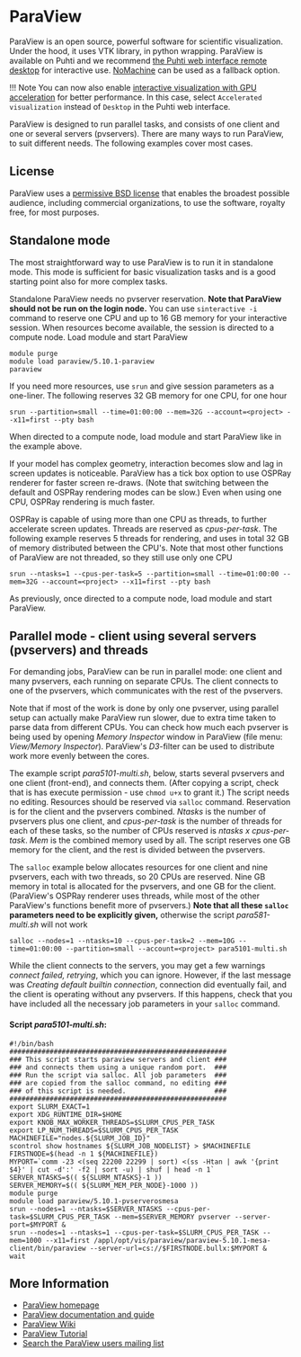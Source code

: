 # ParaView

ParaView is an open source, powerful software for scientific visualization. Under the hood, it uses VTK library, in python wrapping. ParaView is available on Puhti and we recommend [the Puhti web interface remote desktop](../computing/webinterface/desktop.md) for interactive use. [NoMachine](nomachine.md) can be used as a fallback option.

!!! Note
    You can now also enable [interactive visualization with GPU
    acceleration](../computing/webinterface/accelerated-visualization.md) for better
    performance. In this case, select `Accelerated visualization` instead of `Desktop`
    in the Puhti web interface.

ParaView is designed to run parallel tasks, and consists of one client and one or several servers (pvservers). There are many ways to run ParaView, to suit different needs. The following examples cover most cases.

## License

ParaView uses a [permissive BSD license](https://www.paraview.org/paraview-license/) that enables the broadest possible audience, including commercial organizations, to use the software, royalty free, for most purposes.

## Standalone mode

The most straightforward way to use ParaView is to run it in standalone mode. This mode is sufficient for basic visualization tasks and is a good starting point also for more complex tasks.

Standalone ParaView needs no pvserver reservation. **Note that ParaView should not be run on the login node.** You can use `sinteractive -i` command to reserve one CPU and up to 16 GB memory for your interactive session. When resources become available, the session is directed to a compute node. Load module and start ParaView  
```
module purge
module load paraview/5.10.1-paraview
paraview
```
If you need more resources, use `srun` and give session parameters as a one-liner. The following reserves 32 GB memory for one CPU, for one hour
```
srun --partition=small --time=01:00:00 --mem=32G --account=<project> --x11=first --pty bash
```
When directed to a compute node, load module and start ParaView like in the example above.  

If your model has complex geometry, interaction becomes slow and lag in screen updates is noticeable. ParaView has a tick box option to use OSPRay renderer for faster screen re-draws. (Note that switching between the default and OSPRay rendering modes can be slow.) Even when using one CPU, OSPRay rendering is much faster.

OSPRay is capable of using more than one CPU as threads, to further accelerate screen updates. Threads are reserved as *cpus-per-task*. The following example reserves 5 threads for rendering, and uses in total 32 GB of memory distributed between the CPU's. Note that most other functions of ParaView are not threaded, so they still use only one CPU  
```
srun --ntasks=1 --cpus-per-task=5 --partition=small --time=01:00:00 --mem=32G --account=<project> --x11=first --pty bash
```
As previously, once directed to a compute node, load module and start ParaView.  

## Parallel mode - client using several servers (pvservers) and threads  
For demanding jobs, ParaView can be run in parallel mode: one client and many pvservers, each running on separate CPUs. The client connects to one of the pvservers, which communicates with the rest of the pvservers.  

Note that if most of the work is done by only one pvserver, using parallel setup can actually make ParaView run slower, due to extra time taken to parse data from different CPUs. You can check how much each pvserver is being used by opening *Memory Inspector* window in ParaView (file menu: *View/Memory Inspector*). ParaView's *D3*-filter can be used to distribute work more evenly between the cores.  

The example script *para5101-multi.sh*, below, starts several pvservers and one client (front-end), and connects them. (After copying a script, check that is has execute permission - use `chmod u+x` to grant it.) The script needs no editing. Resources should be reserved via `salloc` command. Reservation is for the client and the pvservers combined. *Ntasks* is the number of pvservers plus one client, and *cpus-per-task* is the number of threads for each of these tasks, so the number of CPUs reserved is *ntasks x cpus-per-task*. *Mem* is the combined memory used by all. The script reserves one GB memory for the client, and the rest is divided between the pvservers.  

The `salloc` example below allocates resources for one client and nine pvservers, each with two threads, so 20 CPUs are reserved. Nine GB memory in total is allocated for the pvservers, and one GB for the client. (ParaView's OSPRay renderer uses threads, while most of the other ParaView's functions benefit more of pvservers.) **Note that all these `salloc` parameters need to be explicitly given,** otherwise the script *para581-multi.sh* will not work  
```
salloc --nodes=1 --ntasks=10 --cpus-per-task=2 --mem=10G --time=01:00:00 --partition=small --account=<project> para5101-multi.sh
```
While the client connects to the servers, you may get a few warnings *connect failed, retrying*, which you can ignore. However, if the last message was *Creating default builtin connection*, connection did eventually fail, and the client is operating without any pvservers. If this happens, check that you have included all the necessary job parameters in your `salloc` command.  

#### Script *para5101-multi.sh*:  
```
#!/bin/bash
######################################################
### This script starts paraview servers and client ###
### and connects them using a unique random port.  ###
### Run the script via salloc. All job parameters  ###
### are copied from the salloc command, no editing ###
### of this script is needed.                      ###
######################################################
export SLURM_EXACT=1
export XDG_RUNTIME_DIR=$HOME
export KNOB_MAX_WORKER_THREADS=$SLURM_CPUS_PER_TASK
export LP_NUM_THREADS=$SLURM_CPUS_PER_TASK
MACHINEFILE="nodes.${SLURM_JOB_ID}"
scontrol show hostnames ${SLURM_JOB_NODELIST} > $MACHINEFILE
FIRSTNODE=$(head -n 1 ${MACHINEFILE})
MYPORT=`comm -23 <(seq 22200 22299 | sort) <(ss -Htan | awk '{print $4}' | cut -d':' -f2 | sort -u) | shuf | head -n 1`
SERVER_NTASKS=$(( ${SLURM_NTASKS}-1 ))
SERVER_MEMORY=$(( ${SLURM_MEM_PER_NODE}-1000 ))
module purge
module load paraview/5.10.1-pvserverosmesa
srun --nodes=1 --ntasks=$SERVER_NTASKS --cpus-per-task=$SLURM_CPUS_PER_TASK --mem=$SERVER_MEMORY pvserver --server-port=$MYPORT &
srun --nodes=1 --ntasks=1 --cpus-per-task=$SLURM_CPUS_PER_TASK --mem=1000 --x11=first /appl/opt/vis/paraview/paraview-5.10.1-mesa-client/bin/paraview --server-url=cs://$FIRSTNODE.bullx:$MYPORT &
wait
```
<!--
## ParaView using one graphics card, one pvserver, and many threads  
In cases where OSPRay does not work well enough, run ParaView on a GPU node, and reserve a graphics card for it.  

The script *para581-1GPU.sh* below starts and connects one client and one pvserver, and uses one GPU. (After copying a script, check that is has execute permission - use `chmod u+x` to grant it.) Resources reserved via `salloc` are for the client and the pvserver combined. *Cpus-per-task* is the number of threads. Ten or more threads is recommended. One GB of memory is allocated to the client, the rest goes to the pvserver.  

The following `salloc` command allocates ten threads to the client and ten to the pvserver, so 20 CPUs are reserved. 24 GB memory is allocated to the pvserver, and one GB to the client. **Note that all the parameters below need to be explicitly given,** otherwise the script *para581-1GPU.sh* will not work  
```
salloc --nodes=1 --ntasks=2 --cpus-per-task=10 --mem=25G --time=01:00:00 --partition=gpu --gres=gpu:v100:1 --account=<project> para581-1GPU.sh
```

#### Script *para581-1GPU.sh*:  
```
#!/bin/bash
######################################################
### This script starts ParaView on one GPU.        ###
### Run the script via salloc. All job parameters  ###
### are copied from the salloc command, no editing ###
### of this script is needed.                      ###
######################################################

export __EGL_VENDOR_LIBRARY_DIRS=/appl/opt/vis/paraview/nvidia/glvnd/egl_vendor.d
module purge
module load gcc/8.3.0 intel-mkl/2019.0.4

export LD_LIBRARY_PATH=/appl/opt/vis/paraview/nvidia/NVIDIA-Linux-x86_64-460.73.01:/appl/opt/vis/ospray/1.8.5-gl/lib64:/appl/opt/vis/ospray/embree-3.6.1.x86_64.linux/lib:/appl/opt/vis/dependencies/VisRTX-0.1.6-install/lib64:/appl/opt/vis/dependencies/nvidia-index-libs-2.4.20200124-linux/lib/:/appl/opt/vis/dependencies/NVIDIA-OptiX-SDK-6.0.0/lib64:/appl/opt/vis/dependencies/mdl-sdk-314800.830/linux-x86-64/lib:/appl/opt/vis/llvm/7.0.1/lib:/appl/opt/vis/dependencies/oidn-1.0.0-install/lib64:$LD_LIBRARY_PATH

MACHINEFILE="nodes.${SLURM_JOB_ID}"
scontrol show hostnames ${SLURM_JOB_NODELIST} > $MACHINEFILE
FIRSTNODE=$(head -n 1 ${MACHINEFILE})
MYPORT=`comm -23 <(seq 22300 22399 | sort) <(ss -Htan | awk '{print $4}' | cut -d':' -f2 | sort -u) | shuf | head -n 1`
SERVER_MEMORY=$(( ${SLURM_MEM_PER_NODE}-1000 ))

export SLURM_EXACT=1
export GPU_DEVICE_ORDINAL=`srun -n1 printenv GPU_DEVICE_ORDINAL`
export GALLIUM_DRIVER="swr"
export KNOB_MAX_WORKER_THREADS=$SLURM_CPUS_PER_TASK
export XDG_RUNTIME_DIR=$HOME
echo "gpu_device_ordinal is ${GPU_DEVICE_ORDINAL}"

srun --gres=gpu:v100:1 --nodes=1 --ntasks=1 --cpus-per-task=$SLURM_CPUS_PER_TASK --mem=$SERVER_MEMORY /appl/opt/vis/paraview/pvserver-5.8.1-EGL-new/bin/pvserver --egl-device-index=$GPU_DEVICE_ORDINAL --server-port=$MYPORT --disable-xdisplay-test --force-offscreen-rendering &
srun --gres=none --nodes=1 --ntasks=1 --cpus-per-task=$SLURM_CPUS_PER_TASK --mem=1000 --x11=first /appl/opt/vis/paraview/paraView-5.8.1-client-builddir/bin/paraview --server-url=cs://${FIRSTNODE}.bullx:$MYPORT &
wait
```

## ParaView utilizing a full GPU node. Four pvservers use one GPU and ten CPUs each, client runs on a CPU node  
One full GPU node gets reserved for this job. Batch script *pvserver581-4GPU-node.sh* reserves all resources of a GPU node, starts four pvservers, each using one GPU and ten threads (CPUs), and sends an email message when the resources have been granted. When the pvservers are up and running, submit another script *para581-4GPU-client.sh*, below, to start ParaView client and connect it to the servers. (After copying a script, check that is has execute permission - use `chmod u+x` to grant it.)   

Note that the batch script *pvserver581-4GPU-node.sh* uses a separate configuration script *pvserver581-4GPU.conf*, which needs to be in the same directory.  

Edit the first section of the batch script *pvserver581-4GPU-node.sh* as follows. Set the time needed for the job, fill in your account project, and provide your email address to receive message when the job starts. As an option, without actually submitting the job yet, you can first run the script by using *test-only* parameter, to get an estimate of the queuing time. You can control (delay) the job start time by submitting with *begin* option. The job will not start before the given time. The rest of the script should not be edited.  

Submit the job via `sbatch` command  
```
sbatch pvserver581-4GPU-node.sh
```

#### Script *pvserver581-4GPU-node.sh*:  
```
#!/bin/bash -l
#####################################################
### This batch script runs 4 pvservers on 4 GPUs. ###
### When the job receives resources, start        ###
### ParaView client and connect to the servers.   ###
#####################################################
### Edit the following job parameters: ###
##########################################
# runtime in hours:minutes:seconds
#SBATCH --time=02:00:00
# use gpu partition (or gputest, for max 15 minutes)
#SBATCH --partition=gpu
# fill in your project number (mandatory)
#SBATCH --account=<project>
# remove the extra # to receive email when job starts
##SBATCH --mail-type=BEGIN
### Optionally, if queues are long, you may want to control when your job starts.
### To activate the SBATCH commands, remove the extra # so that only one remains.
### "Test-only" does not submit a job, but returns an estimate of the queuing time
##SBATCH --test-only
### "Begin" submits the script, but the job will not start before the specified time
##SBATCH --begin=2021-07-28T10:00:00  # format is YYYY-MM-DD[THH:MM[:SS]]
###########################################
### Do not edit the rest of the script. ###
###########################################
#SBATCH --job-name job4GPU
#SBATCH --output=/users/%u/job4GPU_out #do not change this line
#SBATCH --error job4GPU_err_%j
### Job creates its own environment
#SBATCH --export=NONE
### reserve one full node (four GPUs)
#SBATCH --nodes=1
### one node has two sockets
#SBATCH --ntasks-per-socket=2
### 4 pvserver MPI processes (one per GPU)
#SBATCH --ntasks=4
### 10 threads for each MPI process (reserves all 40 CPUs)
#SBATCH --cpus-per-task=10
### reserve all four GPUs
#SBATCH --gres=gpu:v100:4
### reserve all memory
#SBATCH --mem=0

export SLURM_EXPORT_ENV=ALL
export __EGL_VENDOR_LIBRARY_DIRS=/appl/opt/vis/paraview/nvidia/glvnd/egl_vendor.d
export MODULEPATH_ROOT=/appl/spack/modulefiles/linux-rhel7-x86_64
export MODULEPATH=${MODULEPATH_ROOT}/Core:/appl/modulefiles
. /appl/spack/install-tree/gcc-4.8.5/lmod-7.8-tf4lqs/lmod/7.8/init/bash
module purge
module load paraview/5.8.1-pvserverEGL
export VTK_DEFAULT_EGL_DEVICE_INDEX=${GPU_DEVICE_ORDINAL}
export MYPORT=`comm -23 <(seq 22400 22499 | sort) <(ss -Htan | awk '{print $4}' | cut -d':' -f2 | sort -u) | shuf | head -n 1`
srun --multi-prog pvserver581-4GPU.conf
```

#### Configuration file for the above script, copy it to the same directory and name it *pvserver581-4GPU.conf*:  
```
0 bash -c '/appl/opt/vis/paraview/pvserver-5.8.1-EGL-mpi/bin/pvserver --egl-device-index=0 --server-port=$MYPORT'
1 bash -c '/appl/opt/vis/paraview/pvserver-5.8.1-EGL-mpi/bin/pvserver --egl-device-index=1 --server-port=$MYPORT'
2 bash -c '/appl/opt/vis/paraview/pvserver-5.8.1-EGL-mpi/bin/pvserver --egl-device-index=2 --server-port=$MYPORT'
3 bash -c '/appl/opt/vis/paraview/pvserver-5.8.1-EGL-mpi/bin/pvserver --egl-device-index=3 --server-port=$MYPORT'
```

When you receive email about your GPU node job, run the script *para581-4GPU-client.sh* below via `salloc`.  

The `salloc` command example reserves resources and starts ParaView client on a computing node, and connects it to four pvservers. It is assumed that the pvservers were started by the script *pvserver581-4GPU-node.sh* and are already running on a GPU node. Because the client is just a front end to the pvservers, it does not need much resources. Default resources of the `interactive` partition are sufficient, just define the length of your interactive session  
```
salloc --time=02:00:00 --partition=interactive --account=<project> para581-4GPU-client.sh
```
#### Script *para581-4GPU-client.sh*:  
```
#!/bin/bash
############################################################
### This script starts paraview client on a CPU node     ###
### and connects it to pvservers running on a GPU node.  ###
### It is assumed that script pvserver581-4GPU-node.sh   ###
### has been used for the GPU node reservation.          ###
### No editing of this script is needed.                 ###
############################################################

NODENAME=`grep "Accepting connection" ${HOME}/job4GPU_out | awk '{ print $NF }' | cut -d: -f 1`
PORT=`grep "Accepting connection" ${HOME}/job4GPU_out | awk '{ print $NF }' | cut -d: -f 2`
echo "ParaView server is running at node ${NODENAME} and port ${PORT}"
module purge
module load paraview/5.8.1-paraview
srun --x11=first /appl/opt/vis/paraview/paraView-5.8.1-client-builddir/bin/paraview --server-url=cs://${NODENAME}:${PORT}
```
-->
## More Information

* [ParaView homepage](http://www.paraview.org/)
* [ParaView documentation and guide](http://www.paraview.org/documentation/)
* [ParaView Wiki](http://paraview.org/Wiki/ParaView)
* [ParaView Tutorial](http://www.paraview.org/Wiki/The_ParaView_Tutorial)
* [Search the ParaView users mailing list](http://paraview.markmail.org)
